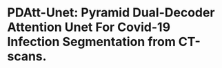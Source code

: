# PDAtt-Unet: Pyramid Dual-Decoder Attention Unet For Covid-19 Infection Segmentation from CT-scans.
